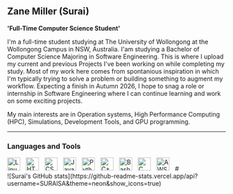 ## Zane Miller (Surai)

**'Full-Time Computer Science Student'**

I'm a full-time student studying at The University of Wollongong at the Wollongong Campus in NSW, Australia.
I'am studying a Bachelor of Computer Science Majoring in Software Engineering. This is where I upload my current and previous Projects
I've been working on while completing my study. Most of my work here comes from spontanious inspiration in which I'm typically trying 
to solve a problem or building something to augment my workflow. Expecting a finish in Autumn 2026, I hope to snag a role
or internship in Software Engineering where I can continue learning and work on some exciting projects.

My main interests are in Operation systems, High Performance Computing (HPC), Simulations, Development Tools, and GPU programming.

---

### Languages and Tools

<img align="left" alt="Linux" width="30px" style="padding-right:10px;" src="https://cdn.jsdelivr.net/gh/devicons/devicon/icons/linux/linux-original.svg" />
<img align="left" alt="HTML" width="30px" style="padding-right:10px;" src="https://cdn.jsdelivr.net/gh/devicons/devicon/icons/html5/html5-plain.svg" />
<img align="left" alt="CSS" width="30px" style="padding-right:10px;" src="https://cdn.jsdelivr.net/gh/devicons/devicon/icons/css3/css3-plain.svg" />
<img align="left" alt="JavaScript" width="30px" style="padding-right:10px;" src="https://cdn.jsdelivr.net/gh/devicons/devicon/icons/javascript/javascript-plain.svg" />
<img align="left" alt="Python" width="30px" style="padding-right:10px;" src="https://cdn.jsdelivr.net/gh/devicons/devicon/icons/python/python-plain.svg" />
<img align="left" alt="C++" width="30px" style="padding-right:10px;" src="https://cdn.jsdelivr.net/gh/devicons/devicon/icons/cplusplus/cplusplus-line.svg" />
<img align="left" alt="Bash" width="30px" style="padding-right:10px;" src="https://cdn.jsdelivr.net/gh/devicons/devicon/icons/bash/bash-original.svg" />
<img align="left" alt="C" width="30px" style="padding-right:10px;" src="https://cdn.jsdelivr.net/gh/devicons/devicon@latest/icons/c/c-original.svg" />
<img align="left" alt="AWS" width="30px" style="padding-right:10px;" src="https://cdn.jsdelivr.net/gh/devicons/devicon@latest/icons/amazonwebservices/amazonwebservices-original-wordmark.svg" />
<br/>
#
<br/>
![Surai's GitHub stats](https://github-readme-stats.vercel.app/api?username=SURAlSA&theme=neon&show_icons=true)
